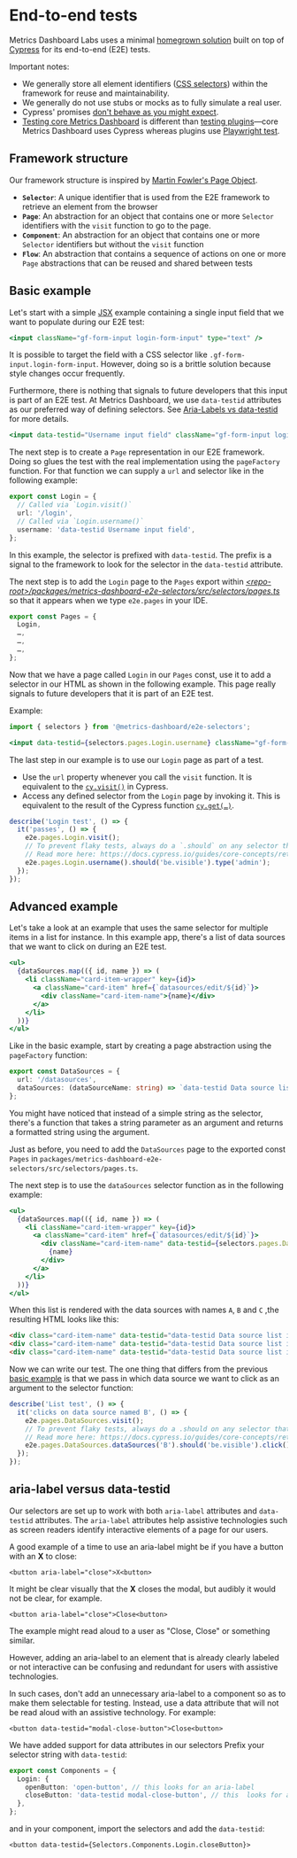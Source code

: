 # End-to-end tests

Metrics Dashboard Labs uses a minimal [homegrown solution](../../e2e/utils/index.ts) built on top of [Cypress](https://cypress.io) for its end-to-end (E2E) tests.

Important notes:

- We generally store all element identifiers ([CSS selectors](https://mdn.io/docs/Web/CSS/CSS_Selectors)) within the framework for reuse and maintainability.
- We generally do not use stubs or mocks as to fully simulate a real user.
- Cypress' promises [don't behave as you might expect](https://docs.cypress.io/guides/core-concepts/introduction-to-cypress.html#Mixing-Async-and-Sync-code).
- [Testing core Metrics Dashboard](e2e-core.md) is different than [testing plugins](e2e-plugins.md)—core Metrics Dashboard uses Cypress whereas plugins use [Playwright test](https://playwright.dev/).

## Framework structure

Our framework structure is inspired by [Martin Fowler's Page Object](https://martinfowler.com/bliki/PageObject.html).

- **`Selector`**: A unique identifier that is used from the E2E framework to retrieve an element from the browser
- **`Page`**: An abstraction for an object that contains one or more `Selector` identifiers with the `visit` function to go to the page.
- **`Component`**: An abstraction for an object that contains one or more `Selector` identifiers but without the `visit` function
- **`Flow`**: An abstraction that contains a sequence of actions on one or more `Page` abstractions that can be reused and shared between tests

## Basic example

Let's start with a simple [JSX](https://reactjs.org/docs/introducing-jsx.html) example containing a single input field that we want to populate during our E2E test:

```jsx
<input className="gf-form-input login-form-input" type="text" />
```

It is possible to target the field with a CSS selector like `.gf-form-input.login-form-input`. However, doing so is a brittle solution because style changes occur frequently.

Furthermore, there is nothing that signals to future developers that this input is part of an E2E test. At Metrics Dashboard, we use `data-testid` attributes as our preferred way of defining selectors. See [Aria-Labels vs data-testid](#aria-labels-vs-data-testid) for more details.

```jsx
<input data-testid="Username input field" className="gf-form-input login-form-input" type="text" />
```

The next step is to create a `Page` representation in our E2E framework. Doing so glues the test with the real implementation using the `pageFactory` function. For that function we can supply a `url` and selector like in the following example:

```typescript
export const Login = {
  // Called via `Login.visit()`
  url: '/login',
  // Called via `Login.username()`
  username: 'data-testid Username input field',
};
```

In this example, the selector is prefixed with `data-testid`. The prefix is a signal to the framework to look for the selector in the `data-testid` attribute.

The next step is to add the `Login` page to the `Pages` export within [_\<repo-root>/packages/metrics-dashboard-e2e-selectors/src/selectors/pages.ts_](../../packages/metrics-dashboard-e2e-selectors/src/selectors/pages.ts) so that it appears when we type `e2e.pages` in your IDE.

```typescript
export const Pages = {
  Login,
  …,
  …,
  …,
};
```

Now that we have a page called `Login` in our `Pages` const, use it to add a selector in our HTML as shown in the following example. This page really signals to future developers that it is part of an E2E test.

Example:

```jsx
import { selectors } from '@metrics-dashboard/e2e-selectors';

<input data-testid={selectors.pages.Login.username} className="gf-form-input login-form-input" type="text" />;
```

The last step in our example is to use our `Login` page as part of a test.

- Use the `url` property whenever you call the `visit` function. It is equivalent to the [`cy.visit()`](https://docs.cypress.io/api/commands/visit.html#Syntax) in Cypress.
- Access any defined selector from the `Login` page by invoking it. This is equivalent to the result of the Cypress function [`cy.get(…)`](https://docs.cypress.io/api/commands/get.html#Syntax).

```typescript
describe('Login test', () => {
  it('passes', () => {
    e2e.pages.Login.visit();
    // To prevent flaky tests, always do a `.should` on any selector that you expect to be in the DOM.
    // Read more here: https://docs.cypress.io/guides/core-concepts/retry-ability.html#Commands-vs-assertions
    e2e.pages.Login.username().should('be.visible').type('admin');
  });
});
```

## Advanced example

Let's take a look at an example that uses the same selector for multiple items in a list for instance. In this example app, there's a list of data sources that we want to click on during an E2E test.

```jsx
<ul>
  {dataSources.map(({ id, name }) => (
    <li className="card-item-wrapper" key={id}>
      <a className="card-item" href={`datasources/edit/${id}`}>
        <div className="card-item-name">{name}</div>
      </a>
    </li>
  ))}
</ul>
```

Like in the basic example, start by creating a page abstraction using the `pageFactory` function:

```typescript
export const DataSources = {
  url: '/datasources',
  dataSources: (dataSourceName: string) => `data-testid Data source list item ${dataSourceName}`,
};
```

You might have noticed that instead of a simple string as the selector, there's a function that takes a string parameter as an argument and returns a formatted string using the argument.

Just as before, you need to add the `DataSources` page to the exported const `Pages` in `packages/metrics-dashboard-e2e-selectors/src/selectors/pages.ts`.

The next step is to use the `dataSources` selector function as in the following example:

```jsx
<ul>
  {dataSources.map(({ id, name }) => (
    <li className="card-item-wrapper" key={id}>
      <a className="card-item" href={`datasources/edit/${id}`}>
        <div className="card-item-name" data-testid={selectors.pages.DataSources.dataSources(name)}>
          {name}
        </div>
      </a>
    </li>
  ))}
</ul>
```

When this list is rendered with the data sources with names `A`, `B` and `C` ,the resulting HTML looks like this:

```html
<div class="card-item-name" data-testid="data-testid Data source list item A">A</div>
<div class="card-item-name" data-testid="data-testid Data source list item B">B</div>
<div class="card-item-name" data-testid="data-testid Data source list item C">C</div>
```

Now we can write our test. The one thing that differs from the previous [basic example](#basic-example) is that we pass in which data source we want to click as an argument to the selector function:

```typescript
describe('List test', () => {
  it('clicks on data source named B', () => {
    e2e.pages.DataSources.visit();
    // To prevent flaky tests, always do a .should on any selector that you expect to be in the DOM.
    // Read more here: https://docs.cypress.io/guides/core-concepts/retry-ability.html#Commands-vs-assertions
    e2e.pages.DataSources.dataSources('B').should('be.visible').click();
  });
});
```

## aria-label versus data-testid

Our selectors are set up to work with both `aria-label` attributes and `data-testid` attributes. The `aria-label` attributes help assistive technologies such as screen readers identify interactive elements of a page for our users.

A good example of a time to use an aria-label might be if you have a button with an **X** to close:

```
<button aria-label="close">X<button>
```

It might be clear visually that the **X** closes the modal, but audibly it would not be clear, for example.

```
<button aria-label="close">Close<button>
```

The example might read aloud to a user as "Close, Close" or something similar.

However, adding an aria-label to an element that is already clearly labeled or not interactive can be confusing and redundant for users with assistive technologies.

In such cases, don't add an unnecessary aria-label to a component so as to make them selectable for testing. Instead, use a data attribute that will not be read aloud with an assistive technology. For example:

```
<button data-testid="modal-close-button">Close<button>
```

We have added support for data attributes in our selectors Prefix your selector string with `data-testid`:

```typescript
export const Components = {
  Login: {
    openButton: 'open-button', // this looks for an aria-label
    closeButton: 'data-testid modal-close-button', // this  looks for a data-testid
  },
};
```

and in your component, import the selectors and add the `data-testid`:

```
<button data-testid={Selectors.Components.Login.closeButton}>
```
